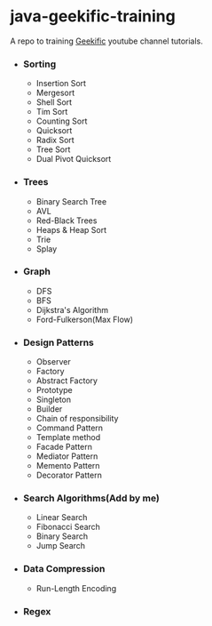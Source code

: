 # java-geekific-training

A repo to training [Geekific](https://www.youtube.com/c/Geekific) youtube channel tutorials.

- ### Sorting

    - Insertion Sort
    - Mergesort
    - Shell Sort
    - Tim Sort
    - Counting Sort
    - Quicksort
    - Radix Sort
    - Tree Sort
    - Dual Pivot Quicksort

- ### Trees

    - Binary Search Tree
    - AVL
    - Red-Black Trees
    - Heaps & Heap Sort
    - Trie
    - Splay

- ### Graph

    - DFS
    - BFS
    - Dijkstra's Algorithm
    - Ford-Fulkerson(Max Flow)

- ### Design Patterns

    - Observer
    - Factory
    - Abstract Factory
    - Prototype
    - Singleton
    - Builder
    - Chain of responsibility
    - Command Pattern
    - Template method
    - Facade Pattern
    - Mediator Pattern
    - Memento Pattern
    - Decorator Pattern

- ### Search Algorithms(Add by me)

    - Linear Search
    - Fibonacci Search
    - Binary Search
    - Jump Search

- ### Data Compression

    - Run-Length Encoding
    
- ### Regex